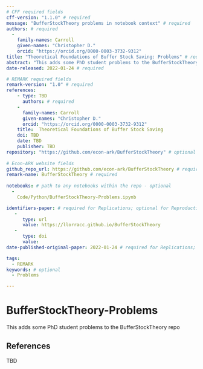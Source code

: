 ```yaml
---
# CFF required fields
cff-version: "1.1.0" # required 
message: "BufferStockTheory problems in notebook context" # required
authors: # required
  -
    family-names: Carroll
    given-names: "Christopher D."
    orcid: "https://orcid.org/0000-0003-3732-9312"
title: "Theoretical Foundations of Buffer Stock Saving: Problems" # required
abstract: "This adds some PhD student problems to the BufferStockTheory repo" # abstract: optional
date-released: 2022-01-24 # required

# REMARK required fields
remark-version: "1.0" # required
references:
	- type: TBD
	  authors: # required
	-
	  family-names: Carroll
      given-names: "Christopher D."
      orcid: "https://orcid.org/0000-0003-3732-9312"
	title:  Theoretical Foundations of Buffer Stock Saving
	doi: TBD
	date: TBD
	publisher: TBD
repository: "https://github.com/econ-ark/BufferStockTheory" # optional
	
# Econ-ARK website fields
github_repo_url: https://github.com/econ-ark/BufferStockTheory # required 
remark-name: BufferStockTheory # required 
 
notebooks: # path to any notebooks within the repo - optional
  - 
    Code/Python/BufferStockTheory-Problems.ipynb

identifiers-paper: # required for Replications; optional for Reproductions
   - 
      type: url 
      value: https://llorracc.github.io/BufferStockTheory
   - 
      type: doi
      value: 
date-published-original-paper: 2022-01-24 # required for Replications; optional for Reproductions

tags:
  - REMARK
keywords: # optional
  - Problems

---
```

# BufferStockTheory-Problems

This adds some PhD student problems to the BufferStockTheory repo

## References

TBD
